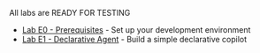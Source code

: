 All labs are READY FOR TESTING

- [Lab E0 - Prerequisites](/copilot-camp/pages/extend-m365-copilot/00-prerequisites/) - Set up your development environment
- [Lab E1 - Declarative Agent](/copilot-camp/pages/extend-m365-copilot/01-declarative-copilot/) - Build a simple declarative copilot

